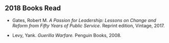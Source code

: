 ## 2018 Books Read
 
 - Gates, Robert M. *A Passion for Leadership: Lessons on Change and Reform from Fifty Years of Public Service.* Reprint edition, Vintage, 2017.
  
 - Levy, Yank. *Guerilla Warfare.* Penguin Books, 2008.
  